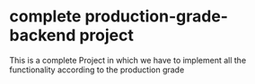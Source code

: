 # complete production-grade-backend project

This is a complete Project in  which we have to implement all the functionality according to the production grade